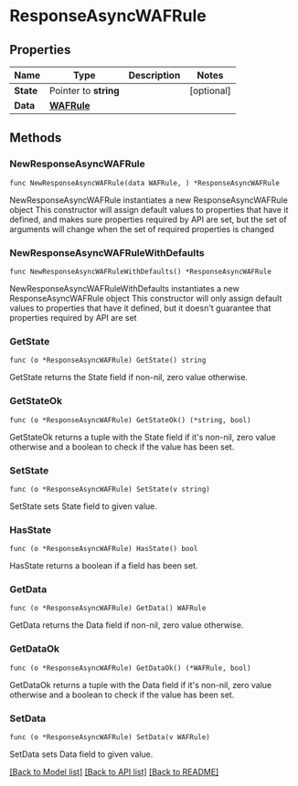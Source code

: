 # ResponseAsyncWAFRule

## Properties

Name | Type | Description | Notes
------------ | ------------- | ------------- | -------------
**State** | Pointer to **string** |  | [optional] 
**Data** | [**WAFRule**](WAFRule.md) |  | 

## Methods

### NewResponseAsyncWAFRule

`func NewResponseAsyncWAFRule(data WAFRule, ) *ResponseAsyncWAFRule`

NewResponseAsyncWAFRule instantiates a new ResponseAsyncWAFRule object
This constructor will assign default values to properties that have it defined,
and makes sure properties required by API are set, but the set of arguments
will change when the set of required properties is changed

### NewResponseAsyncWAFRuleWithDefaults

`func NewResponseAsyncWAFRuleWithDefaults() *ResponseAsyncWAFRule`

NewResponseAsyncWAFRuleWithDefaults instantiates a new ResponseAsyncWAFRule object
This constructor will only assign default values to properties that have it defined,
but it doesn't guarantee that properties required by API are set

### GetState

`func (o *ResponseAsyncWAFRule) GetState() string`

GetState returns the State field if non-nil, zero value otherwise.

### GetStateOk

`func (o *ResponseAsyncWAFRule) GetStateOk() (*string, bool)`

GetStateOk returns a tuple with the State field if it's non-nil, zero value otherwise
and a boolean to check if the value has been set.

### SetState

`func (o *ResponseAsyncWAFRule) SetState(v string)`

SetState sets State field to given value.

### HasState

`func (o *ResponseAsyncWAFRule) HasState() bool`

HasState returns a boolean if a field has been set.

### GetData

`func (o *ResponseAsyncWAFRule) GetData() WAFRule`

GetData returns the Data field if non-nil, zero value otherwise.

### GetDataOk

`func (o *ResponseAsyncWAFRule) GetDataOk() (*WAFRule, bool)`

GetDataOk returns a tuple with the Data field if it's non-nil, zero value otherwise
and a boolean to check if the value has been set.

### SetData

`func (o *ResponseAsyncWAFRule) SetData(v WAFRule)`

SetData sets Data field to given value.



[[Back to Model list]](../README.md#documentation-for-models) [[Back to API list]](../README.md#documentation-for-api-endpoints) [[Back to README]](../README.md)



